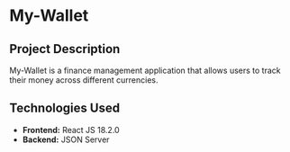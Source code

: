 # My-Wallet

## Project Description

My-Wallet is a finance management application that allows users to track their money across different currencies.

## Technologies Used

- **Frontend:** React JS 18.2.0
- **Backend:** JSON Server



